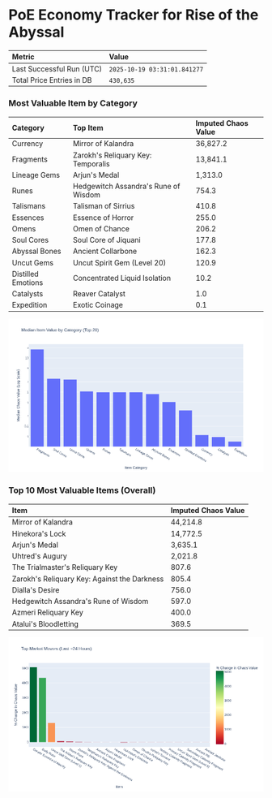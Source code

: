 # PoE Economy Tracker for Rise of the Abyssal

<!-- START_MAINTENANCE -->
| Metric | Value |
|:---|:---|
| Last Successful Run (UTC) | `2025-10-19 03:31:01.841277` |
| Total Price Entries in DB | `430,635` |

<!-- END_MAINTENANCE -->

<!-- START_DATAFRAME_DEBUG -->
<!-- END_DATAFRAME_DEBUG -->

<!-- START_CATEGORY_ANALYSIS -->
### Most Valuable Item by Category
| Category | Top Item | Imputed Chaos Value |
| :--- | :--- | :--- |
| Currency | Mirror of Kalandra | 36,827.2 |
| Fragments | Zarokh's Reliquary Key: Temporalis | 13,841.1 |
| Lineage Gems | Arjun's Medal | 1,313.0 |
| Runes | Hedgewitch Assandra's Rune of Wisdom | 754.3 |
| Talismans | Talisman of Sirrius | 410.8 |
| Essences | Essence of Horror | 255.0 |
| Omens | Omen of Chance | 206.2 |
| Soul Cores | Soul Core of Jiquani | 177.8 |
| Abyssal Bones | Ancient Collarbone | 162.3 |
| Uncut Gems | Uncut Spirit Gem (Level 20) | 120.9 |
| Distilled Emotions | Concentrated Liquid Isolation | 10.2 |
| Catalysts | Reaver Catalyst | 1.0 |
| Expedition | Exotic Coinage | 0.1 |


![Category Analysis Chart](charts/category_analysis.png)
<!-- END_ANALYSIS -->

<!-- START_ANALYSIS -->
### Top 10 Most Valuable Items (Overall)
| Item | Imputed Chaos Value |
| :--- | :--- |
| Mirror of Kalandra | 44,214.8 |
| Hinekora's Lock | 14,772.5 |
| Arjun's Medal | 3,635.1 |
| Uhtred's Augury | 2,021.8 |
| The Trialmaster's Reliquary Key | 807.6 |
| Zarokh's Reliquary Key: Against the Darkness | 805.4 |
| Dialla's Desire | 756.0 |
| Hedgewitch Assandra's Rune of Wisdom | 597.0 |
| Azmeri Reliquary Key | 400.0 |
| Atalui's Bloodletting | 369.5 |


![Market Movers Chart](charts/market_movers.png)
<!-- END_ANALYSIS -->
